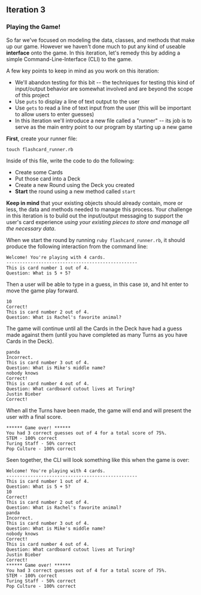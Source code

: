 ## Iteration 3


### Playing the Game!

So far we've focused on modeling the data, classes, and methods that make up our game. However we haven't done much to put any kind of useable **interface** onto the game. In this iteration, let's remedy this by adding a simple Command-Line-Interface (CLI) to the game.

A few key points to keep in mind as you work on this iteration:

* We'll abandon testing for this bit -- the techniques for testing this kind of input/output behavior are somewhat involved and are beyond the scope of this project
* Use `puts` to display a line of text output to the user
* Use `gets` to read a line of text input from the user (this will be important to allow users to enter guesses)
* In this iteration we'll introduce a new file called a "runner" -- its job is to serve as the main entry point to our program by starting up a new game

**First**, create your runner file:

```
touch flashcard_runner.rb
```

Inside of this file, write the code to do the following:

* Create some Cards
* Put those card into a Deck
* Create a new Round using the Deck you created
* **Start** the round using a new method called `start`

**Keep in mind** that your existing objects should already contain, more or less, the data and methods needed to manage this process. Your challenge in this iteration is to build out the input/output messaging to support the user's card experience *using your existing pieces to store and manage all the necessary data*.

When we start the round by running `ruby flashcard_runner.rb`, it should produce the following interaction from the command line:


```
Welcome! You're playing with 4 cards.
-------------------------------------------------
This is card number 1 out of 4.
Question: What is 5 + 5?
```

Then a user will be able to type in a guess, in this case `10`, and hit enter to move the game play forward.

```
10
Correct!
This is card number 2 out of 4.
Question: What is Rachel's favorite animal?
```

The game will continue until all the Cards in the Deck have had a guess made against them (until you have completed as many Turns as you have Cards in the Deck).

```
panda
Incorrect.
This is card number 3 out of 4.
Question: What is Mike's middle name?
nobody knows
Correct!
This is card number 4 out of 4.
Question: What cardboard cutout lives at Turing?
Justin Bieber
Correct!
```

When all the Turns have been made, the game will end and will present the user with a final score.

```
****** Game over! ******
You had 3 correct guesses out of 4 for a total score of 75%.
STEM - 100% correct
Turing Staff - 50% correct
Pop Culture - 100% correct
```

Seen together, the CLI will look something like this when the game is over:

```
Welcome! You're playing with 4 cards.
-------------------------------------------------
This is card number 1 out of 4.
Question: What is 5 + 5?
10
Correct!
This is card number 2 out of 4.
Question: What is Rachel's favorite animal?
panda
Incorrect.
This is card number 3 out of 4.
Question: What is Mike's middle name?
nobody knows
Correct!
This is card number 4 out of 4.
Question: What cardboard cutout lives at Turing?
Justin Bieber
Correct!
****** Game over! ******
You had 3 correct guesses out of 4 for a total score of 75%.
STEM - 100% correct
Turing Staff - 50% correct
Pop Culture - 100% correct
```

